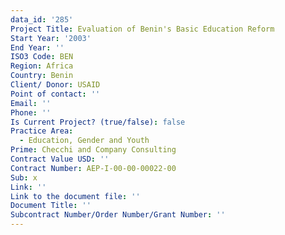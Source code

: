 ```yaml
---
data_id: '285'
Project Title: Evaluation of Benin's Basic Education Reform
Start Year: '2003'
End Year: ''
ISO3 Code: BEN
Region: Africa
Country: Benin
Client/ Donor: USAID
Point of contact: ''
Email: ''
Phone: ''
Is Current Project? (true/false): false
Practice Area:
  - Education, Gender and Youth
Prime: Checchi and Company Consulting
Contract Value USD: ''
Contract Number: AEP-I-00-00-00022-00
Sub: x
Link: ''
Link to the document file: ''
Document Title: ''
Subcontract Number/Order Number/Grant Number: ''
---
```


